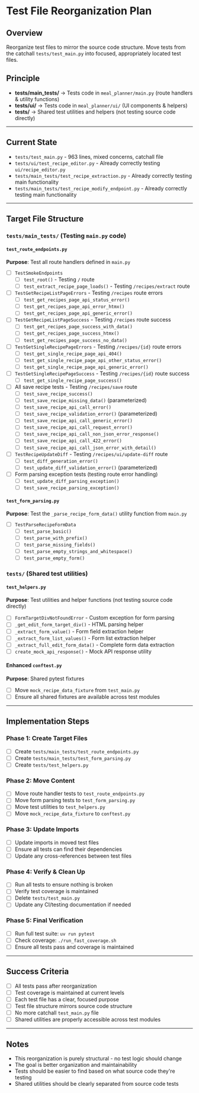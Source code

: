 # Test File Reorganization Plan

## Overview
Reorganize test files to mirror the source code structure. Move tests from the catchall `tests/test_main.py` into focused, appropriately located test files.

## Principle
- **tests/main_tests/** → Tests code in `meal_planner/main.py` (route handlers & utility functions)
- **tests/ui/** → Tests code in `meal_planner/ui/` (UI components & helpers)
- **tests/** → Shared test utilities and helpers (not testing source code directly)

---

## Current State
- `tests/test_main.py` - 963 lines, mixed concerns, catchall file
- `tests/ui/test_recipe_editor.py` - Already correctly testing `ui/recipe_editor.py`
- `tests/main_tests/test_recipe_extraction.py` - Already correctly testing main functionality
- `tests/main_tests/test_recipe_modify_endpoint.py` - Already correctly testing main functionality

---

## Target File Structure

### `tests/main_tests/` (Testing `main.py` code)

#### `test_route_endpoints.py`
**Purpose**: Test all route handlers defined in `main.py`
- [ ] `TestSmokeEndpoints`
  - [ ] `test_root()` - Testing `/` route
  - [ ] `test_extract_recipe_page_loads()` - Testing `/recipes/extract` route
- [ ] `TestGetRecipeListPageErrors` - Testing `/recipes` route errors
  - [ ] `test_get_recipes_page_api_status_error()`
  - [ ] `test_get_recipes_page_api_error_htmx()`
  - [ ] `test_get_recipes_page_api_generic_error()`
- [ ] `TestGetRecipeListPageSuccess` - Testing `/recipes` route success
  - [ ] `test_get_recipes_page_success_with_data()`
  - [ ] `test_get_recipes_page_success_htmx()`
  - [ ] `test_get_recipes_page_success_no_data()`
- [ ] `TestGetSingleRecipePageErrors` - Testing `/recipes/{id}` route errors
  - [ ] `test_get_single_recipe_page_api_404()`
  - [ ] `test_get_single_recipe_page_api_other_status_error()`
  - [ ] `test_get_single_recipe_page_api_generic_error()`
- [ ] `TestGetSingleRecipePageSuccess` - Testing `/recipes/{id}` route success
  - [ ] `test_get_single_recipe_page_success()`
- [ ] All save recipe tests - Testing `/recipes/save` route
  - [ ] `test_save_recipe_success()`
  - [ ] `test_save_recipe_missing_data()` (parameterized)
  - [ ] `test_save_recipe_api_call_error()`
  - [ ] `test_save_recipe_validation_error()` (parameterized)
  - [ ] `test_save_recipe_api_call_generic_error()`
  - [ ] `test_save_recipe_api_call_request_error()`
  - [ ] `test_save_recipe_api_call_non_json_error_response()`
  - [ ] `test_save_recipe_api_call_422_error()`
  - [ ] `test_save_recipe_api_call_json_error_with_detail()`
- [ ] `TestRecipeUpdateDiff` - Testing `/recipes/ui/update-diff` route
  - [ ] `test_diff_generation_error()`
  - [ ] `test_update_diff_validation_error()` (parameterized)
- [ ] Form parsing exception tests (testing route error handling)
  - [ ] `test_update_diff_parsing_exception()`
  - [ ] `test_save_recipe_parsing_exception()`

#### `test_form_parsing.py`
**Purpose**: Test the `_parse_recipe_form_data()` utility function from `main.py`
- [ ] `TestParseRecipeFormData`
  - [ ] `test_parse_basic()`
  - [ ] `test_parse_with_prefix()`
  - [ ] `test_parse_missing_fields()`
  - [ ] `test_parse_empty_strings_and_whitespace()`
  - [ ] `test_parse_empty_form()`

### `tests/` (Shared test utilities)

#### `test_helpers.py`
**Purpose**: Test utilities and helper functions (not testing source code directly)
- [ ] `FormTargetDivNotFoundError` - Custom exception for form parsing
- [ ] `_get_edit_form_target_div()` - HTML parsing helper
- [ ] `_extract_form_value()` - Form field extraction helper  
- [ ] `_extract_form_list_values()` - Form list extraction helper
- [ ] `_extract_full_edit_form_data()` - Complete form data extraction
- [ ] `create_mock_api_response()` - Mock API response utility

#### Enhanced `conftest.py`
**Purpose**: Shared pytest fixtures
- [ ] Move `mock_recipe_data_fixture` from `test_main.py`
- [ ] Ensure all shared fixtures are available across test modules

---

## Implementation Steps

### Phase 1: Create Target Files
- [ ] Create `tests/main_tests/test_route_endpoints.py`
- [ ] Create `tests/main_tests/test_form_parsing.py`  
- [ ] Create `tests/test_helpers.py`

### Phase 2: Move Content
- [ ] Move route handler tests to `test_route_endpoints.py`
- [ ] Move form parsing tests to `test_form_parsing.py`
- [ ] Move test utilities to `test_helpers.py`
- [ ] Move `mock_recipe_data_fixture` to `conftest.py`

### Phase 3: Update Imports
- [ ] Update imports in moved test files
- [ ] Ensure all tests can find their dependencies
- [ ] Update any cross-references between test files

### Phase 4: Verify & Clean Up
- [ ] Run all tests to ensure nothing is broken
- [ ] Verify test coverage is maintained
- [ ] Delete `tests/test_main.py`
- [ ] Update any CI/testing documentation if needed

### Phase 5: Final Verification
- [ ] Run full test suite: `uv run pytest`
- [ ] Check coverage: `./run_fast_coverage.sh`
- [ ] Ensure all tests pass and coverage is maintained

---

## Success Criteria
- [ ] All tests pass after reorganization
- [ ] Test coverage is maintained at current levels
- [ ] Each test file has a clear, focused purpose
- [ ] Test file structure mirrors source code structure
- [ ] No more catchall `test_main.py` file
- [ ] Shared utilities are properly accessible across test modules

---

## Notes
- This reorganization is purely structural - no test logic should change
- The goal is better organization and maintainability
- Tests should be easier to find based on what source code they're testing
- Shared utilities should be clearly separated from source code tests
